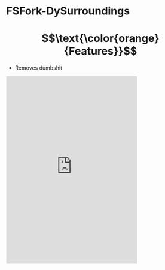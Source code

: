 # FSFork-DySurroundings

# $$\text{\color{orange}{Features}}$$
* Removes dumbshit

<iframe src="https://discord.com/widget?id=988918123392561303&theme=dark" width="350" height="500" allowtransparency="true" frameborder="0" sandbox="allow-popups allow-popups-to-escape-sandbox allow-same-origin allow-scripts"></iframe>
